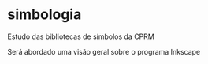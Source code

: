 # simbologia
Estudo das bibliotecas de símbolos da CPRM

Será abordado uma visão geral sobre o programa Inkscape

